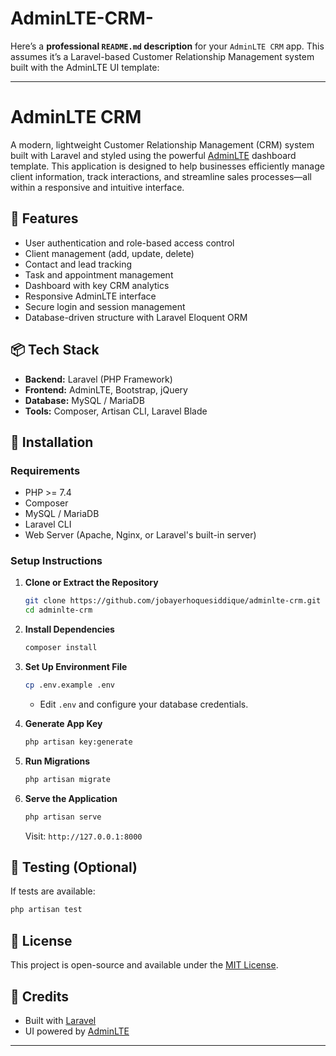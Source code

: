 # AdminLTE-CRM-

Here’s a **professional `README.md` description** for your `AdminLTE CRM` app. This assumes it’s a Laravel-based Customer Relationship Management system built with the AdminLTE UI template:

---

# AdminLTE CRM

A modern, lightweight Customer Relationship Management (CRM) system built with Laravel and styled using the powerful [AdminLTE](https://adminlte.io/) dashboard template. This application is designed to help businesses efficiently manage client information, track interactions, and streamline sales processes—all within a responsive and intuitive interface.

## 🚀 Features

- User authentication and role-based access control
- Client management (add, update, delete)
- Contact and lead tracking
- Task and appointment management
- Dashboard with key CRM analytics
- Responsive AdminLTE interface
- Secure login and session management
- Database-driven structure with Laravel Eloquent ORM

## 📦 Tech Stack

- **Backend:** Laravel (PHP Framework)
- **Frontend:** AdminLTE, Bootstrap, jQuery
- **Database:** MySQL / MariaDB
- **Tools:** Composer, Artisan CLI, Laravel Blade

## 🔧 Installation

### Requirements

- PHP >= 7.4
- Composer
- MySQL / MariaDB
- Laravel CLI
- Web Server (Apache, Nginx, or Laravel's built-in server)

### Setup Instructions

1. **Clone or Extract the Repository**
   ```bash
   git clone https://github.com/jobayerhoquesiddique/adminlte-crm.git
   cd adminlte-crm
   ```

2. **Install Dependencies**
   ```bash
   composer install
   ```

3. **Set Up Environment File**
   ```bash
   cp .env.example .env
   ```
   - Edit `.env` and configure your database credentials.

4. **Generate App Key**
   ```bash
   php artisan key:generate
   ```

5. **Run Migrations**
   ```bash
   php artisan migrate
   ```

6. **Serve the Application**
   ```bash
   php artisan serve
   ```

   Visit: `http://127.0.0.1:8000`

## 🧪 Testing (Optional)

If tests are available:
```bash
php artisan test
```

## 📄 License

This project is open-source and available under the [MIT License](LICENSE).

## 🙌 Credits

- Built with [Laravel](https://laravel.com/)
- UI powered by [AdminLTE](https://adminlte.io/)

---
